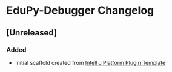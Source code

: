<!-- Keep a Changelog guide -> https://keepachangelog.com -->

# EduPy-Debugger Changelog

## [Unreleased]
### Added
- Initial scaffold created from [IntelliJ Platform Plugin Template](https://github.com/JetBrains/intellij-platform-plugin-template)
